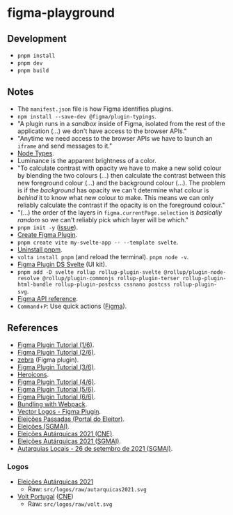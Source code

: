 # figma-playground

## Development

- `pnpm install`
- `pnpm dev`
- `pnpm build`

## Notes

- The `manifest.json` file is how Figma identifies plugins.
- `npm install --save-dev @figma/plugin-typings`.
- "A plugin runs in a _sandbox_ inside of Figma, isolated from the rest of the application (...) we don't have access to the browser APIs."
- "Anytime we need access to the browser APIs we have to launch an `iframe` and send messages to it."
- [Node Types](https://www.figma.com/plugin-docs/api/nodes/).
- Luminance is the apparent brightness of a color.
- "To calculate contrast with opacity we have to make a new solid colour by blending the two colours (...) then calculate the contrast between this new foreground colour (...) and the background colour (...). The problem is if the _background_ has opacity we can't determine what colour is _behind_ it to know what new colour to make. This means we can only reliably calculate the contrast if the opacity is on the foreground colour."
- "(...) the order of the layers in `figma.currentPage.selection` is _basically random_ so we can't reliably pick which layer will be which."
- `pnpm init -y` ([issue](https://github.com/pnpm/pnpm/issues/3505)).
- [Create Figma Plugin](https://yuanqing.github.io/create-figma-plugin/).
- `pnpm create vite my-svelte-app -- --template svelte`.
- [Uninstall pnpm](https://pnpm.io/uninstall).
- `volta install pnpm` (and reload the terminal). `pnpm node -v`.
- [Figma Plugin DS Svelte](https://github.com/thomas-lowry/figma-plugin-ds-svelte) (UI kit).
- `pnpm add -D svelte rollup rollup-plugin-svelte @rollup/plugin-node-resolve @rollup/plugin-commonjs rollup-plugin-terser rollup-plugin-html-bundle rollup-plugin-postcss cssnano postcss rollup-plugin-svg`.
- [Figma API reference](https://www.figma.com/plugin-docs/api/api-reference/).
- `Command`+`P`: Use quick actions ([Figma](https://help.figma.com/hc/en-us/articles/360040328653-Use-shortcuts-and-quick-actions#Quick_actions)).

## References

- [Figma Plugin Tutorial (1/6)](https://alcohollick.com/writing/figma-plugin-tutorial-1-6).
- [Figma Plugin Tutorial (2/6)](https://alcohollick.com/writing/figma-plugin-tutorial-2-6).
- [zebra](https://github.com/danhollick/zebra) (Figma plugin).
- [Figma Plugin Tutorial (3/6)](https://alcohollick.com/writing/figma-plugin-tutorial-3-6).
- [Heroicons](https://heroicons.com/).
- [Figma Plugin Tutorial (4/6)](https://alcohollick.com/writing/figma-plugin-tutorial-4-6).
- [Figma Plugin Tutorial (5/6)](https://alcohollick.com/writing/figma-plugin-tutorial-5-6).
- [Figma Plugin Tutorial (6/6)](https://alcohollick.com/writing/figma-plugin-tutorial-6-6).
- [Bundling with Webpack](https://www.figma.com/plugin-docs/bundling-webpack/).
- [Vector Logos - Figma Plugin](https://github.com/kevinwuhoo/vector-logos-figma-plugin).
- [Eleições Passadas (Portal do Eleitor)](https://www.portaldoeleitor.pt/Paginas/EleicoesPassadas.aspx).
- [Eleições (SGMAI)](https://www.eleicoes.mai.gov.pt/).
- [Eleições Autárquicas 2021 (CNE)](https://www.cne.pt/content/eleicoes-autarquicas-2021).
- [Eleições Autárquicas 2021 (SGMAI)](https://www.eleicoes.mai.gov.pt/autarquicas2021/).
- [Autarquias Locais - 26 de setembro de 2021 (SGMAI)](https://www.sg.mai.gov.pt/AdministracaoEleitoral/EleicoesReferendos/AutarquiasLocais/Paginas/default.aspx?FirstOpen=1).

### Logos

- [Eleições Autárquicas 2021](https://www.eleicoes.mai.gov.pt/autarquicas2021/assets/static/files/electionImage.svg)
  - Raw: `src/logos/raw/autarquicas2021.svg`
- [Volt Portugal](https://www.voltportugal.org/volt-logo.svg) ([CNE](https://www.cne.pt/partido/volt-portugal))
  - Raw: `src/logos/raw/volt.svg`
